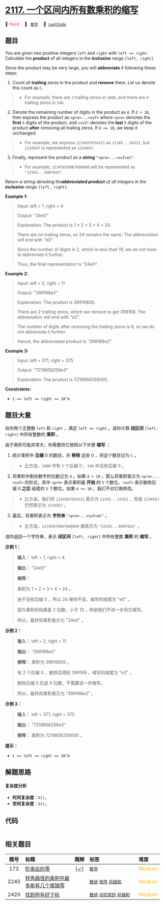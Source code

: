 # [2117. 一个区间内所有数乘积的缩写](https://leetcode.com/problems/abbreviating-the-product-of-a-range)

🔴 <font color=#ff334b>Hard</font>&emsp; 🔖&ensp; [`数学`](/leetcode-js/outline/tag/math.md)&emsp; 🔗&ensp;[`LeetCode`](https://leetcode.com/problems/abbreviating-the-product-of-a-range)

## 题目

You are given two positive integers `left` and `right` with `left <= right`.
Calculate the **product** of all integers in the **inclusive** range `[left,
right]`.

Since the product may be very large, you will **abbreviate** it following
these steps:

  1. Count all **trailing** zeros in the product and **remove** them. Let us denote this count as `C`. 
> 
>  * For example, there are `3` trailing zeros in `1000`, and there are `0` trailing zeros in `546`.
  2. Denote the remaining number of digits in the product as `d`. If `d > 10`, then express the product as `<pre>...<suf>` where `<pre>` denotes the **first** `5` digits of the product, and `<suf>` denotes the **last** `5` digits of the product **after** removing all trailing zeros. If `d <= 10`, we keep it unchanged. 
> 
>  * For example, we express `1234567654321` as `12345...54321`, but `1234567` is represented as `1234567`.
  3. Finally, represent the product as a **string** `"<pre>...<suf>eC"`. 
> 
>  * For example, `12345678987600000` will be represented as `"12345...89876e5"`.

Return _a string denoting the**abbreviated product** of all integers in the
**inclusive** range_ `[left, right]`.



**Example 1:**

> Input: left = 1, right = 4
> 
> Output: "24e0"
> 
> Explanation: The product is 1 × 2 × 3 × 4 = 24.
> 
> There are no trailing zeros, so 24 remains the same. The abbreviation will end with "e0".
> 
> Since the number of digits is 2, which is less than 10, we do not have to abbreviate it further.
> 
> Thus, the final representation is "24e0".

**Example 2:**

> Input: left = 2, right = 11
> 
> Output: "399168e2"
> 
> Explanation: The product is 39916800.
> 
> There are 2 trailing zeros, which we remove to get 399168. The abbreviation will end with "e2".
> 
> The number of digits after removing the trailing zeros is 6, so we do not abbreviate it further.
> 
> Hence, the abbreviated product is "399168e2".

**Example 3:**

> Input: left = 371, right = 375
> 
> Output: "7219856259e3"
> 
> Explanation: The product is 7219856259000.

**Constraints:**

  * `1 <= left <= right <= 10^4`


## 题目大意

给你两个正整数 `left` 和 `right` ，满足 `left <= right` 。请你计算 **闭区间**  `[left, right]`
中所有整数的 **乘积**  。

由于乘积可能非常大，你需要将它按照以下步骤 **缩写**  ：

  1. 统计乘积中 **后缀** 0 的数目，并 **移除** 这些 0 ，将这个数目记为 `C` 。 
> 
>  * 比方说，`1000` 中有 `3` 个后缀 0 ，`546` 中没有后缀 0 。
  2. 将乘积中剩余数字的位数记为 `d` 。如果 `d > 10` ，那么将乘积表示为 `<pre>...<suf>` 的形式，其中 `<pre>` 表示乘积最 **开始**  的 `5` 个数位，`<suf>` 表示删除后缀 0 **之后**  结尾的 `5` 个数位。如果 `d <= 10` ，我们不对它做修改。 
> 
>  * 比方说，我们将 `1234567654321` 表示为 `12345...54321` ，但是 `1234567` 仍然表示为 `1234567` 。
  3. 最后，将乘积表示为 **字符串**  `"<pre>...<suf>eC"` 。 
> 
>  * 比方说，`12345678987600000` 被表示为 `"12345...89876e5"` 。

请你返回一个字符串，表示 **闭区间**  `[left, right]` 中所有整数 **乘积**  的 **缩写**  。



**示例 1：**

> 
> 
> 
> 
> 
> **输入：** left = 1, right = 4
> 
> **输出：** "24e0"
> 
> **解释：**
> 
> 乘积为 1 × 2 × 3 × 4 = 24 。
> 
> 由于没有后缀 0 ，所以 24 保持不变，缩写的结尾为 "e0" 。
> 
> 因为乘积的结果是 2 位数，小于 10 ，所欲我们不进一步将它缩写。
> 
> 所以，最终将乘积表示为 "24e0" 。
> 
> 

**示例 2：**

> 
> 
> 
> 
> 
> **输入：** left = 2, right = 11
> 
> **输出：** "399168e2"
> 
> **解释：** 乘积为 39916800 。
> 
> 有 2 个后缀 0 ，删除后得到 399168 。缩写的结尾为 "e2" 。 
> 
> 删除后缀 0 后是 6 位数，不需要进一步缩写。 
> 
> 所以，最终将乘积表示为 "399168e2" 。
> 
> 

**示例 3：**

> 
> 
> 
> 
> 
> **输入：** left = 371, right = 375
> 
> **输出：** "7219856259e3"
> 
> **解释：** 乘积为 7219856259000 。
> 
> 



**提示：**

  * `1 <= left <= right <= 10^4`


## 解题思路

#### 复杂度分析

- **时间复杂度**：`O()`，
- **空间复杂度**：`O()`，

## 代码

```javascript

```

## 相关题目

<!-- prettier-ignore -->
| 题号 | 标题 | 题解 | 标签 | 难度 |
| :------: | :------ | :------: | :------ | :------ |
| 172 | [阶乘后的零](https://leetcode.com/problems/factorial-trailing-zeroes) | [[✓]](/leetcode-js/problem/0172.md) |  [`数学`](/leetcode-js/outline/tag/math.md) | <font color=#ffb800>Medium</font> |
| 2245 | [转角路径的乘积中最多能有几个尾随零](https://leetcode.com/problems/maximum-trailing-zeros-in-a-cornered-path) |  |  [`数组`](/leetcode-js/outline/tag/array.md) [`矩阵`](/leetcode-js/outline/tag/matrix.md) [`前缀和`](/leetcode-js/outline/tag/prefix-sum.md) | <font color=#ffb800>Medium</font> |
| 2420 | [找到所有好下标](https://leetcode.com/problems/find-all-good-indices) |  |  [`数组`](/leetcode-js/outline/tag/array.md) [`动态规划`](/leetcode-js/outline/tag/dynamic-programming.md) [`前缀和`](/leetcode-js/outline/tag/prefix-sum.md) | <font color=#ffb800>Medium</font> |

<style>
.blue {
    background-color: #096dd9;
    padding: 0.25rem 0.5rem;
    margin: 0;
    font-size: 0.85em;
    border-radius: 3px;
    color: white;
    font-weight: 500;
}
table th:first-of-type { width: 10%; }
table th:nth-of-type(2) { width: 35%; }
table th:nth-of-type(3) { width: 10%; }
table th:nth-of-type(4) { width: 35%; }
table th:nth-of-type(5) { width: 10%; }
</style>
